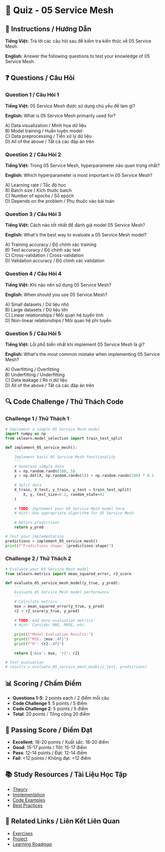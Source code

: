 # 🧠 Quiz - 05 Service Mesh

## 📝 Instructions / Hướng Dẫn

**Tiếng Việt:** Trả lời các câu hỏi sau để kiểm tra kiến thức về 05 Service Mesh.

**English:** Answer the following questions to test your knowledge of 05 Service Mesh.

## ❓ Questions / Câu Hỏi

### Question 1 / Câu Hỏi 1
**Tiếng Việt:** 05 Service Mesh được sử dụng chủ yếu để làm gì?

**English:** What is 05 Service Mesh primarily used for?

A) Data visualization / Minh họa dữ liệu  
B) Model training / Huấn luyện model  
C) Data preprocessing / Tiền xử lý dữ liệu  
D) All of the above / Tất cả các đáp án trên

### Question 2 / Câu Hỏi 2
**Tiếng Việt:** Trong 05 Service Mesh, hyperparameter nào quan trọng nhất?

**English:** Which hyperparameter is most important in 05 Service Mesh?

A) Learning rate / Tốc độ học  
B) Batch size / Kích thước batch  
C) Number of epochs / Số epoch  
D) Depends on the problem / Phụ thuộc vào bài toán

### Question 3 / Câu Hỏi 3
**Tiếng Việt:** Cách nào tốt nhất để đánh giá model 05 Service Mesh?

**English:** What's the best way to evaluate a 05 Service Mesh model?

A) Training accuracy / Độ chính xác training  
B) Test accuracy / Độ chính xác test  
C) Cross-validation / Cross-validation  
D) Validation accuracy / Độ chính xác validation

### Question 4 / Câu Hỏi 4
**Tiếng Việt:** Khi nào nên sử dụng 05 Service Mesh?

**English:** When should you use 05 Service Mesh?

A) Small datasets / Dữ liệu nhỏ  
B) Large datasets / Dữ liệu lớn  
C) Linear relationships / Mối quan hệ tuyến tính  
D) Non-linear relationships / Mối quan hệ phi tuyến

### Question 5 / Câu Hỏi 5
**Tiếng Việt:** Lỗi phổ biến nhất khi implement 05 Service Mesh là gì?

**English:** What's the most common mistake when implementing 05 Service Mesh?

A) Overfitting / Overfitting  
B) Underfitting / Underfitting  
C) Data leakage / Rò rỉ dữ liệu  
D) All of the above / Tất cả các đáp án trên

## 🔍 Code Challenge / Thử Thách Code

### Challenge 1 / Thử Thách 1
```python
# Implement a simple 05 Service Mesh model
import numpy as np
from sklearn.model_selection import train_test_split

def implement_05_service_mesh():
    '''
    Implement basic 05 Service Mesh functionality
    '''
    # Generate sample data
    X = np.random.randn(100, 5)
    y = np.dot(X, np.random.randn(5)) + np.random.randn(100) * 0.1
    
    # Split data
    X_train, X_test, y_train, y_test = train_test_split(
        X, y, test_size=0.2, random_state=42
    )
    
    # TODO: Implement your 05 Service Mesh model here
    # Hint: Use appropriate algorithm for 05 Service Mesh
    
    # Return predictions
    return y_pred

# Test your implementation
predictions = implement_05_service_mesh()
print(f"Predictions shape: {predictions.shape}")
```

### Challenge 2 / Thử Thách 2
```python
# Evaluate your 05 Service Mesh model
from sklearn.metrics import mean_squared_error, r2_score

def evaluate_05_service_mesh_model(y_true, y_pred):
    '''
    Evaluate 05 Service Mesh model performance
    '''
    # Calculate metrics
    mse = mean_squared_error(y_true, y_pred)
    r2 = r2_score(y_true, y_pred)
    
    # TODO: Add more evaluation metrics
    # Hint: Consider MAE, RMSE, etc.
    
    print(f"Model Evaluation Results:")
    print(f"MSE: {mse:.4f}")
    print(f"R²: {r2:.4f}")
    
    return {'mse': mse, 'r2': r2}

# Test evaluation
# results = evaluate_05_service_mesh_model(y_test, predictions)
```

## 📊 Scoring / Chấm Điểm

- **Questions 1-5**: 2 points each / 2 điểm mỗi câu
- **Code Challenge 1**: 5 points / 5 điểm
- **Code Challenge 2**: 5 points / 5 điểm
- **Total**: 20 points / Tổng cộng 20 điểm

## 🎯 Passing Score / Điểm Đạt

- **Excellent**: 18-20 points / Xuất sắc: 18-20 điểm
- **Good**: 15-17 points / Tốt: 15-17 điểm  
- **Pass**: 12-14 points / Đạt: 12-14 điểm
- **Fail**: <12 points / Không đạt: <12 điểm

## 📚 Study Resources / Tài Liệu Học Tập

- [Theory](./THEORY_05_service_mesh.md)
- [Implementation](./IMPLEMENTATION_05_service_mesh.md)
- [Code Examples](./CODE_EXAMPLES_05_service_mesh.md)
- [Best Practices](./BEST_PRACTICES_05_service_mesh.md)

## 🔗 Related Links / Liên Kết Liên Quan

- [Exercises](./EXERCISES_05_service_mesh.md)
- [Project](./PROJECT_05_service_mesh.md)
- [Learning Roadmap](./LEARNING_ROADMAP_05_service_mesh.md)
